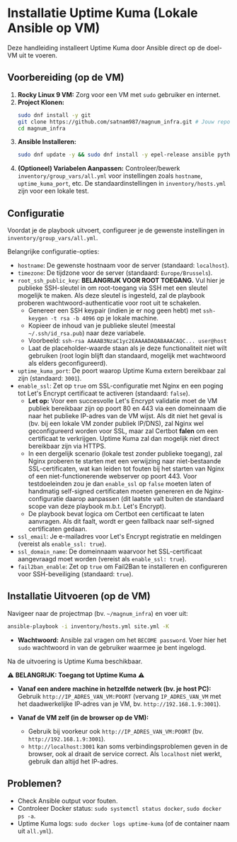# Installatie Uptime Kuma (Lokale Ansible op VM)

Deze handleiding installeert Uptime Kuma door Ansible direct op de doel-VM uit te voeren.

## Voorbereiding (op de VM)

1.  **Rocky Linux 9 VM:** Zorg voor een VM met `sudo` gebruiker en internet.
2.  **Project Klonen:**
    ```bash
    sudo dnf install -y git
    git clone https://github.com/satnam987/magnum_infra.git # Jouw repo URL
    cd magnum_infra
    ```
3.  **Ansible Installeren:**
    ```bash
    sudo dnf update -y && sudo dnf install -y epel-release ansible python3-pip
    ```
4.  **(Optioneel) Variabelen Aanpassen:**
    Controleer/bewerk `inventory/group_vars/all.yml` voor instellingen zoals `hostname`, `uptime_kuma_port`, etc. De standaardinstellingen in `inventory/hosts.yml` zijn voor een lokale test.

## Configuratie

Voordat je de playbook uitvoert, configureer je de gewenste instellingen in `inventory/group_vars/all.yml`.

Belangrijke configuratie-opties:

- `hostname`: De gewenste hostnaam voor de server (standaard: `localhost`).
- `timezone`: De tijdzone voor de server (standaard: `Europe/Brussels`).
- `root_ssh_public_key`: **BELANGRIJK VOOR ROOT TOEGANG.** Vul hier je publieke SSH-sleutel in om root-toegang via SSH met een sleutel mogelijk te maken. Als deze sleutel is ingesteld, zal de playbook proberen wachtwoord-authenticatie voor root uit te schakelen.
  - Genereer een SSH keypair (indien je er nog geen hebt) met `ssh-keygen -t rsa -b 4096` op je lokale machine.
  - Kopieer de inhoud van je publieke sleutel (meestal `~/.ssh/id_rsa.pub`) naar deze variabele.
  - Voorbeeld: `ssh-rsa AAAAB3NzaC1yc2EAAAADAQABAAACAQC... user@host`
  - Laat de placeholder-waarde staan als je deze functionaliteit niet wilt gebruiken (root login blijft dan standaard, mogelijk met wachtwoord als elders geconfigureerd).
- `uptime_kuma_port`: De poort waarop Uptime Kuma extern bereikbaar zal zijn (standaard: `3001`).
- `enable_ssl`: Zet op `true` om SSL-configuratie met Nginx en een poging tot Let's Encrypt certificaat te activeren (standaard: `false`).
  - **Let op:** Voor een succesvolle Let's Encrypt validatie moet de VM publiek bereikbaar zijn op poort 80 en 443 via een domeinnaam die naar het publieke IP-adres van de VM wijst. Als dit niet het geval is (bv. bij een lokale VM zonder publiek IP/DNS), zal Nginx wel geconfigureerd worden voor SSL, maar zal Certbot **falen** om een certificaat te verkrijgen. Uptime Kuma zal dan mogelijk niet direct bereikbaar zijn via HTTPS.
  - In een dergelijk scenario (lokale test zonder publieke toegang), zal Nginx proberen te starten met een verwijzing naar niet-bestaande SSL-certificaten, wat kan leiden tot fouten bij het starten van Nginx of een niet-functionerende webserver op poort 443. Voor testdoeleinden zou je dan `enable_ssl` op `false` moeten laten of handmatig self-signed certificaten moeten genereren en de Nginx-configuratie daarop aanpassen (dit laatste valt buiten de standaard scope van deze playbook m.b.t. Let's Encrypt).
  - De playbook bevat logica om Certbot een certificaat te laten aanvragen. Als dit faalt, wordt er geen fallback naar self-signed certificaten gedaan.
- `ssl_email`: Je e-mailadres voor Let's Encrypt registratie en meldingen (vereist als `enable_ssl: true`).
- `ssl_domain_name`: De domeinnaam waarvoor het SSL-certificaat aangevraagd moet worden (vereist als `enable_ssl: true`).
- `fail2ban_enable`: Zet op `true` om Fail2Ban te installeren en configureren voor SSH-beveiliging (standaard: `true`).

## Installatie Uitvoeren (op de VM)

Navigeer naar de projectmap (bv. `~/magnum_infra`) en voer uit:

```bash
ansible-playbook -i inventory/hosts.yml site.yml -K
```

- **Wachtwoord:** Ansible zal vragen om het `BECOME password`. Voer hier het `sudo` wachtwoord in van de gebruiker waarmee je bent ingelogd.

Na de uitvoering is Uptime Kuma beschikbaar.

⚠️ **BELANGRIJK: Toegang tot Uptime Kuma** ⚠️

- **Vanaf een andere machine in hetzelfde netwerk (bv. je host PC):**
  Gebruik `http://IP_ADRES_VAN_VM:POORT` (vervang `IP_ADRES_VAN_VM` met het daadwerkelijke IP-adres van je VM, bv. `http://192.168.1.9:3001`).

- **Vanaf de VM zelf (in de browser op de VM):**
  - Gebruik bij voorkeur ook `http://IP_ADRES_VAN_VM:POORT` (bv. `http://192.168.1.9:3001`).
  - `http://localhost:3001` kan soms verbindingsproblemen geven in de browser, ook al draait de service correct. Als `localhost` niet werkt, gebruik dan altijd het IP-adres.

## Problemen?

- Check Ansible output voor fouten.
- Controleer Docker status: `sudo systemctl status docker`, `sudo docker ps -a`.
- Uptime Kuma logs: `sudo docker logs uptime-kuma` (of de container naam uit `all.yml`).
